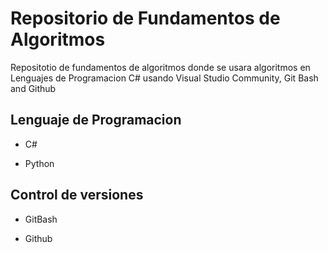 # Repositorio de Fundamentos de Algoritmos 

Repositotio de fundamentos de algoritmos donde se usara algoritmos en Lenguajes de Programacion C# usando Visual Studio Community, Git Bash and Github

## Lenguaje de Programacion 

- C#

- Python 

## Control de versiones 

- GitBash

- Github

